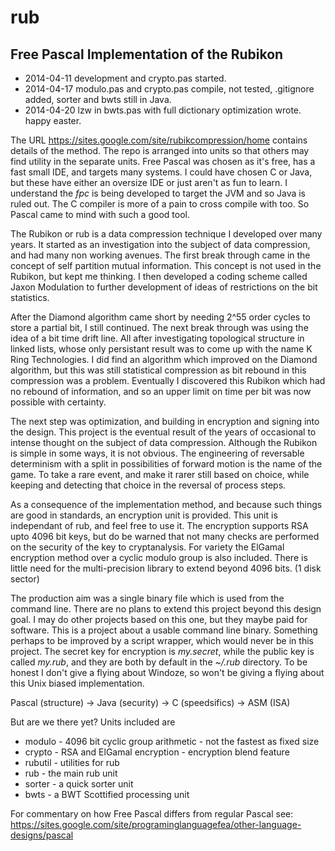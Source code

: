 rub
===

Free Pascal Implementation of the Rubikon
-----------------------------------------

  * 2014-04-11 development and crypto.pas started.
  * 2014-04-17 modulo.pas and crypto.pas compile, not tested, .gitignore added, sorter and bwts still in Java.
  * 2014-04-20 lzw in bwts.pas with full dictionary optimization wrote. happy easter.

The URL https://sites.google.com/site/rubikcompression/home contains details of the method.
The repo is arranged into units so that others may find utility in the separate units.
Free Pascal was chosen as it's free, has a fast small IDE, and targets many systems.
I could have chosen C or Java, but these have either an oversize IDE or just aren't as fun to learn.
I understand the *fpc* is being developed to target the JVM and so Java is ruled out.
The C compiler is more of a pain to cross compile with too. So Pascal came to mind with such a good tool.

The Rubikon or rub is a data compression technique I developed over many years.
It started as an investigation into the subject of data compression, and had many non working avenues.
The first break through came in the concept of self partition mutual information.
This concept is not used in the Rubikon, but kept me thinking. I then developed a coding scheme
called Jaxon Modulation to further development of ideas of restrictions on the bit statistics.

After the Diamond algorithm came short by needing 2^55 order cycles to store a partial bit, I still continued.
The next break through was using the idea of a bit time drift line. All after investigating topological structure
in linked lists, whose only persistant result was to come up with the name K Ring Technologies. I did find an algorithm which
improved on the Diamond algorithm, but this was still statistical compression as bit rebound
in this compression was a problem. Eventually I discovered this Rubikon which had no rebound of information,
and so an upper limit on time per bit was now possible with certainty.

The next step was optimization, and building in encryption and signing into the design.
This project is the eventual result of the years of occasional to intense thought on the subject
of data compression. Although the Rubikon is simple in some ways, it is not obvious.
The engineering of reversable determinism with a split in possibilities of forward motion is
the name of the game. To take a rare event, and make it rarer still based on choice,
while keeping and detecting that choice in the reversal of process steps.

As a consequence of the implementation method, and because such things are good in standards,
an encryption unit is provided. This unit is independant of rub, and feel free to use it.
The encryption supports RSA upto 4096 bit keys, but do be warned that not many checks are performed
on the security of the key to cryptanalysis. For variety the ElGamal encryption method over a cyclic modulo group is also
included. There is little need for the multi-precision library to extend beyond 4096 bits. (1 disk sector)

The production aim was a single binary file which is used from the command line. There are no plans
to extend this project beyond this design goal. I may do other projects based on this one, but they
maybe paid for software. This is a project about a usable command line binary. Something perhaps
to be improved by a script wrapper, which would never be in this project. The secret key for
encryption is *my.secret*, while the public key is called *my.rub*, and they are both by default
in the *~/.rub* directory. To be honest I don't give a flying about Windoze, so won't be giving a flying about 
this Unix biased implementation.

Pascal (structure) -> Java (security) -> C (speedsifics) -> ASM (ISA)

But are we there yet? Units included are

  * modulo - 4096 bit cyclic group arithmetic - not the fastest as fixed size
  * crypto - RSA and ElGamal encryption - encryption blend feature
  * rubutil - utilities for rub
  * rub - the main rub unit
  * sorter - a quick sorter unit
  * bwts - a BWT Scottified processing unit

For commentary on how Free Pascal differs from regular Pascal see:
https://sites.google.com/site/programinglanguagefea/other-language-designs/pascal

